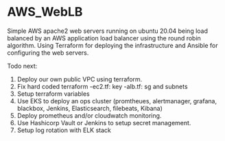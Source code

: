 # AWS_WebLB
Simple AWS apache2 web servers running on ubuntu 20.04 being load balanced by an AWS application load balancer using the round robin algorithm. Using Terraform for deploying the infrastructure and Ansible for configuring the web servers.


Todo next:
1. Deploy our own public VPC using terraform.
2. Fix hard coded terraform
	-ec2.tf: key
	-alb.tf: sg and subnets
3. Setup terraform variables
4. Use EKS to deploy an ops cluster (promtheues, alertmanager, grafana, blackbox, Jenkins, Elasticsearch, filebeats, Kibana)
5. Deploy prometheus and/or cloudwatch monitoring.
6. Use Hashicorp Vault or Jenkins to setup secret management.
7. Setup log rotation with ELK stack
